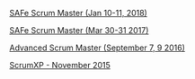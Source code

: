 [SAFe Scrum Master (Jan 10-11, 2018)](https://www.flickr.com/photos/47333097@N08/sets/72157692311353215/)

[SAFe Scrum Master (Mar 30-31 2017)](https://www.flickr.com/photos/47333097@N08/sets/72157680278833541/)

[Advanced Scrum Master (September 7, 9 2016)](https://www.flickr.com/photos/47333097@N08/sets/72157672571653470/)

[ScrumXP - November 2015](https://www.flickr.com/photos/47333097@N08/sets/72157660739365190/)